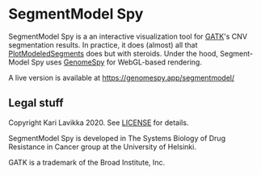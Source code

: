 # SegmentModel Spy

SegmentModel Spy is a an interactive visualization tool for
[GATK](https://gatk.broadinstitute.org/)'s CNV segmentation results. In
practice, it does (almost) all that
[PlotModeledSegments](https://gatk.broadinstitute.org/hc/en-us/articles/360037593891-PlotModeledSegments)
does but with steroids. Under the hood, Segment-Model Spy uses
[GenomeSpy](https://github.com/tuner/genome-spy) for WebGL-based rendering.

A live version is available at https://genomespy.app/segmentmodel/

## Legal stuff

Copyright Kari Lavikka 2020. See [LICENSE](LICENSE) for details.

SegmentModel Spy is developed in The Systems Biology of Drug Resistance in
Cancer group at the University of Helsinki.

GATK is a trademark of the Broad Institute, Inc.

